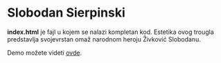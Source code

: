 # Slobodan Sierpinski

**index.html** je fajl u kojem se nalazi kompletan kod. Estetika ovog trougla predstavlja svojevrstan omaž narodnom heroju Živković Slobodanu.

Demo možete videti [ovde](https://slobodan-sierpinski.web.app/). 